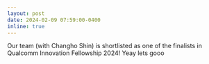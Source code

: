 ```yaml
---
layout: post
date: 2024-02-09 07:59:00-0400
inline: true
---
```

Our team (with Changho Shin) is shortlisted as one of the finalists in Qualcomm Innovation Fellowship 2024! Yeay lets gooo
